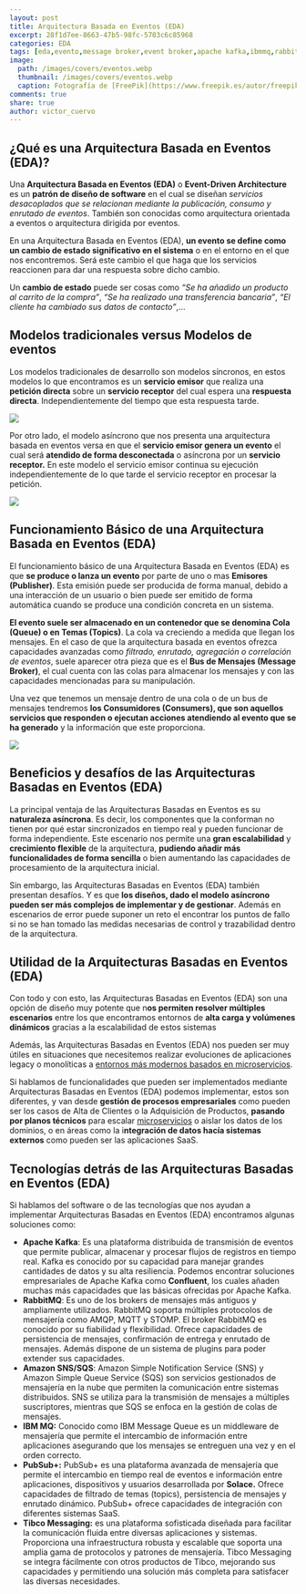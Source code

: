 ```yaml
---
layout: post
title: Arquitectura Basada en Eventos (EDA)
excerpt: 28f1d7ee-8663-47b5-98fc-5703c6c85968
categories: EDA
tags: [eda,evento,message broker,event broker,apache kafka,ibmmq,rabbitmq,tibco,pubsub+,solace,confluent]
image:
  path: /images/covers/eventos.webp
  thumbnail: /images/covers/eventos.webp
  caption: Fotografía de [FreePik](https://www.freepik.es/autor/freepik)
comments: true
share: true
author: victor_cuervo
---
```


## ¿Qué es una Arquitectura Basada en Eventos (EDA)?


Una **Arquitectura Basada en Eventos (EDA)** o **Event-Driven Architecture** es un **patrón de diseño de software** en el cual se diseñan _servicios desacoplados que se relacionan mediante la publicación, consumo y enrutado de eventos_. También son conocidas como arquitectura orientada a eventos o arquitectura dirigida por eventos.


En una Arquitectura Basada en Eventos (EDA), **un evento se define como un cambio de estado significativo en el sistema** o en el entorno en el que nos encontremos. Será este cambio el que haga que los servicios reaccionen para dar una respuesta sobre dicho cambio.


Un **cambio de estado** puede ser cosas como _“Se ha añadido un producto al carrito de la compra”_, _“Se ha realizado una transferencia bancaria”_, _“El cliente ha cambiado sus datos de contacto”_,… 


## Modelos tradicionales versus Modelos de eventos


Los modelos tradicionales de desarrollo son modelos síncronos, en estos modelos lo que encontramos es un **servicio emisor** que realiza una **petición directa** sobre un **servicio receptor** del cual espera una **respuesta directa**. Independientemente del tiempo que esta respuesta tarde.


![](https://arquitectoit.com/images/eda/modelo-sincrono.png)


Por otro lado, el modelo asíncrono que nos presenta una arquitectura basada en eventos versa en que el **servicio emisor genera un evento** el cual será **atendido de forma desconectada** o asíncrona por un **servicio receptor.** En este modelo el servicio emisor continua su ejecución independientemente de lo que tarde el servicio receptor en procesar la petición.


![](https://arquitectoit.com/images/eda/modelo-asincrono.png)


## Funcionamiento Básico de una Arquitectura Basada en Eventos (EDA)


El funcionamiento básico de una Arquitectura Basada en Eventos (EDA) es que **se produce o lanza un evento** por parte de uno o mas **Emisores (Publisher)**. Esta emisión puede ser producida de forma manual, debido a una interacción de un usuario o bien puede ser emitido de forma automática cuando se produce una condición concreta en un sistema.


**El evento suele ser almacenado en un contenedor que se denomina Cola (Queue) o en Temas (Topics)**. La cola va creciendo a medida que llegan los mensajes. En el caso de que la arquitectura basada en eventos ofrezca capacidades avanzadas como _filtrado, enrutado, agregación o correlación de eventos_, suele aparecer otra pieza que es el **Bus de Mensajes (Message Broker)**, el cual cuenta con las colas para almacenar los mensajes y con las capacidades mencionadas para su manipulación.


Una vez que tenemos un mensaje dentro de una cola o de un bus de mensajes tendremos **los Consumidores (Consumers), que son aquellos servicios que responden o ejecutan acciones atendiendo al evento que se ha generado** y la información que este proporciona.


![](https://arquitectoit.com/images/eda/arquitectura-eda.png)


## Beneficios y desafíos de las Arquitecturas Basadas en Eventos (EDA)


La principal ventaja de las Arquitecturas Basadas en Eventos es su **naturaleza asíncrona**. Es decir, los componentes que la conforman no tienen por qué estar sincronizados en tiempo real y pueden funcionar de forma independiente. Este escenario nos permite una **gran escalabilidad** y **crecimiento flexible** de la arquitectura, **pudiendo añadir más funcionalidades de forma sencilla** o bien aumentando las capacidades de procesamiento de la arquitectura inicial.


Sin embargo, las Arquitecturas Basadas en Eventos (EDA) también presentan desafíos. Y es que **los diseños, dado el modelo asíncrono pueden ser más complejos de implementar y de gestionar**. Además en escenarios de error puede suponer un reto el encontrar los puntos de fallo si no se han tomado las medidas necesarias de control y trazabilidad dentro de la arquitectura.


## Utilidad de la Arquitecturas Basadas en Eventos (EDA)


Con todo y con esto, las Arquitecturas Basadas en Eventos (EDA) son una opción de diseño muy potente que n**os permiten resolver múltiples escenarios** entre los que encontramos entornos de **alta carga y volúmenes dinámicos** gracias a la escalabilidad de estos sistemas


Además, las Arquitecturas Basadas en Eventos (EDA) nos pueden ser muy útiles en situaciones que necesitemos realizar evoluciones de aplicaciones legacy o monolíticas a [entornos más modernos basados en microservicios](https://arquitectoit.com/microservicios/).


Si hablamos de funcionalidades que pueden ser implementados mediante Arquitecturas Basadas en Eventos (EDA) podemos implementar, estos son diferentes, y van desde **gestión de procesos empresariales** como pueden ser los casos de Alta de Clientes o la Adquisición de Productos, **pasando por planos técnicos** para escalar [microservicios](https://arquitectoit.com/microservicios/) o aislar los datos de los dominios, o en áreas como la i**ntegración de datos hacía sistemas externos** como pueden ser las aplicaciones SaaS.


## Tecnologías detrás de las Arquitecturas Basadas en Eventos (EDA)


Si hablamos del software o de las tecnologías que nos ayudan a implementar Arquitecturas Basadas en Eventos (EDA) encontramos algunas soluciones como:

- **Apache Kafka**: Es una plataforma distribuida de transmisión de eventos que permite publicar, almacenar y procesar flujos de registros en tiempo real. Kafka es conocido por su capacidad para manejar grandes cantidades de datos y su alta resiliencia. Podemos encontrar soluciones empresariales de Apache Kafka como **Confluent**, los cuales añaden muchas más capacidades que las básicas ofrecidas por Apache Kafka.
- **RabbitMQ**: Es uno de los brokers de mensajes más antiguos y ampliamente utilizados. RabbitMQ soporta múltiples protocolos de mensajería como AMQP, MQTT y STOMP. El broker RabbitMQ es conocido por su fiabilidad y flexibilidad. Ofrece capacidades de persistencia de mensajes, confirmación de entrega y enrutado de mensajes. Además dispone de un sistema de plugins para poder extender sus capacidades.
- **Amazon SNS/SQS**: Amazon Simple Notification Service (SNS) y Amazon Simple Queue Service (SQS) son servicios gestionados de mensajería en la nube que permiten la comunicación entre sistemas distribuidos. SNS se utiliza para la transmisión de mensajes a múltiples suscriptores, mientras que SQS se enfoca en la gestión de colas de mensajes.
- **IBM MQ:** Conocido como IBM Message Queue es un middleware de mensajería que permite el intercambio de información entre aplicaciones asegurando que los mensajes se entreguen una vez y en el orden correcto.
- **PubSub+:** PubSub+ es una plataforma avanzada de mensajería que permite el intercambio en tiempo real de eventos e información entre aplicaciones, dispositivos y usuarios desarrollada por **Solace.** Ofrece capacidades de filtrado de temas (topics), persistencia de mensajes y enrutado dinámico. PubSub+ ofrece capacidades de integración con diferentes sistemas SaaS.
- **Tibco Messaging:** es una plataforma sofisticada diseñada para facilitar la comunicación fluida entre diversas aplicaciones y sistemas. Proporciona una infraestructura robusta y escalable que soporta una amplia gama de protocolos y patrones de mensajería. Tibco Messaging se integra fácilmente con otros productos de Tibco, mejorando sus capacidades y permitiendo una solución más completa para satisfacer las diversas necesidades.
